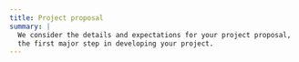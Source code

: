```yaml
---
title: Project proposal
summary: |
  We consider the details and expectations for your project proposal,
  the first major step in developing your project.
---
```

